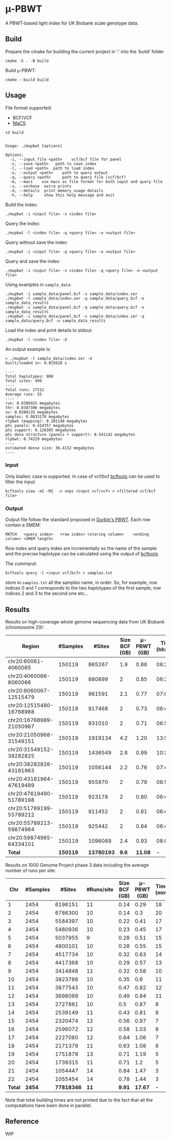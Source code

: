 # μ-PBWT
A PBWT-based light index  for UK Biobank scale genotype data.

## Build
Prepare the cmake for building the current project in ‘.’ into the ‘build’ folder
```
cmake -S . -B build 
```
Build μ-PBWT:
```
cmake --build build
```
## Usage

File format supported:
- BCF/VCF
- [MaCS](https://github.com/gchen98/macs)
```shell
cd build
```
```shell

Usage: ./mupbwt [options]

Options:
  -i, --input_file <path>	 vcf/bcf file for panel
  -s, --save <path>	  path to save index
  -l, --load <path>	 path to load index
  -o, --output <path>	 path to query output
  -q, --query <path>	 path to query file (vcf/bcf)
  -m, --macs	use macs as file format for both input and query file
  -v, --verbose	 extra prints
  -d, --details	 print memory usage details
  -h, --help	 show this help message and exit
```

Build the index:
```shell
./mupbwt -i <input file> -s <index file>
```
Query the index:
```shell
./mupbwt -l <index file> -q <query file> -o <output file> 
```
Query without save the index:
```shell
./mupbwt -i <input file> -q <query file> -o <output file>
```
Query and  save the index:
```shell
./mupbwt -i <input file> -s <index file> -q <query file> -o <output file>
```
Using examples in `sample_data`:
```shell
./mupbwt -i sample_data/panel.bcf -s sample_data/index.ser
./mupbwt -l sample_data/index.ser -q sample_data/query.bcf -o sample_data_results 
./mupbwt -i sample_data/panel.bcf -q sample_data/query.bcf -o sample_data_results
./mupbwt -i sample_data/panel.bcf -s sample_data/index.ser -q sample_data/query.bcf -o sample_data_results
```

Load the index and print details to stdout:
```shell
./mupbwt -l <index file> -d
```
An output example is:
```shell
> ./mupbwt -l sample_data/index.ser -d
built/loaded in: 0.015628 s

----
Total haplotypes: 900
Total sites: 499
----
Total runs: 27512
Average runs: 55
----
run: 0.0386925 megabytes
thr: 0.0387306 megabytes
uv: 0.0380135 megabytes
samples: 0.0833178 megabytes
rlpbwt (mapping): 0.201148 megabytes
phi panels: 0.414757 megabytes
phi support: 0.126385 megabytes
phi data structure (panels + support): 0.541142 megabytes
rlpbwt: 0.74229 megabytes
----
estimated dense size: 36.4132 megabytes
----
```

### Input
Only bialleic case is supported. In case of vcf/bcf [bcftools](https://github.com/samtools/bcftools) can be used to filter the input:
```shell
bcftools view -m2 -M2  -v snps <input vcf/vcf> > <filtered vcf/bcf file>
```
### Output
Output file follow the standard proposed in [Durbin's PBWT](https://github.com/richarddurbin/pbwt). 
Each row contain a SMEM:
```
MATCH   <query index>   <row index> <staring column>    <ending column> <SMEM length>
```
Row index and query index are incrementally so the name of the sample and the precise haplotype can be calculated using the output of [bcftools](https://github.com/samtools/bcftools). 

The command:
```shell
bcftools query -l <input vcf/bcf> > samples.txt
```
store in `samples.txt` all the samples name, in order. So, for example, row indices 0 and 1 corresponds to the two haplotypes of the first sample, row indices 2 and 3 to the second one etc...

## Results
Results on high-coverage whole genome sequencing data from UK Biobank (chromosome 20):

| **Region**              | **#Samples** | **#Sites**   | **Size BCF (GB)** | **μ-PBWT (GB)** | **Time (hh:mm)** | **Memory peak (GB)** |
|-------------------------|--------------|--------------|-------------------|-----------------|------------------|----------------------|
| chr20:60061-4060065     | 150119       | 865267       | 1.9               | 0.88            | 06:25            | 2.27                 |
| chr20:4060066-8060066   | 150119       | 880899       | 2                 | 0.85            | 06:28            | 2.22                 |
| chr20:8060067-12515479  | 150119       | 961591       | 2.1               | 0.77            | 07:04            | 2.05                 |
| chr20:12515480-16768988 | 150119       | 917468       | 2                 | 0.73            | 06:47            | 1.97                 |
| chr20:16768989-21050967 | 150119       | 931010       | 2                 | 0.71            | 06:53            | 1.92                 |
| chr20:21050968-31549151 | 150119       | 1919134      | 4.2               | 1.20            | 13:54            | 3.06                 |
| chr20:31549152-38282825 | 150119       | 1436549      | 2.8               | 0.99            | 10:25            | 2.63                 |
| chr20:38282826-43181963 | 150119       | 1056144      | 2.2               | 0.76            | 07:42            | 2.06                 |
| chr20:43181964-47619489 | 150119       | 955970       | 2                 | 0.79            | 06:56            | 2.09                 |
| chr20:47619490-51789198 | 150119       | 923178       | 2                 | 0.80            | 06:44            | 2.12                 |
| chr20:51789199-55789212 | 150119       | 911452       | 2                 | 0.81            | 06:45            | 2.13                 |
| chr20:55789213-59874964 | 150119       | 925442       | 2                 | 0.84            | 06:49            | 2.20                 |
| chr20:59874965-64334101 | 150119       | 1096089      | 2.4               | 0.93            | 08:00            | 2.42                 |
| **Total**               | **150119**   | **13780193** | **9.6**           | **11.08**       | **-**            | **29.15**            |

Results on 1000 Genome Project phase 3 data including the average number of runs per site:

| Chr       | #Samples | #Sites       | #Runs/site | Size BCF (GB) | μ-PBWT (GB) | Time (mm)   | Memory peak (GB) |
|-----------|----------|--------------|------------|---------------|-------------|-------------|------------------|
| 1         | 2454     | 6196151      | 11         | 0.14          | 0.29        | 18          | 4.59             |
| 2         | 2454     | 6786300      | 10         | 0.14          | 0.3         | 20          | 4.77             |
| 3         | 2454     | 5584397      | 10         | 0.22          | 0.41        | 17          | 4.24             |
| 4         | 2454     | 5480936      | 10         | 0.23          | 0.45        | 17          | 4.28             |
| 5         | 2454     | 5037955      | 9          | 0.28          | 0.51        | 15          | 4.22             |
| 6         | 2454     | 4800101      | 10         | 0.28          | 0.55        | 15          | 4.28             |
| 7         | 2454     | 4517734      | 10         | 0.32          | 0.63        | 14          | 4.34             |
| 8         | 2454     | 4417368      | 10         | 0.29          | 0.57        | 13          | 4.31             |
| 9         | 2454     | 3414848      | 11         | 0.32          | 0.58        | 10          | 2.54             |
| 10        | 2454     | 3823786      | 10         | 0.35          | 0.6         | 11          | 2.77             |
| 11        | 2454     | 3877543      | 10         | 0.47          | 0.82        | 12          | 2.71             |
| 12        | 2454     | 3698099      | 10         | 0.49          | 0.84        | 11          | 2.63             |
| 13        | 2454     | 2727881      | 10         | 0.5           | 0.87        | 8           | 2.14             |
| 14        | 2454     | 2539149      | 11         | 0.43          | 0.81        | 8           | 2.18             |
| 15        | 2454     | 2320474      | 12         | 0.56          | 0.97        | 7           | 2.30             |
| 16        | 2454     | 2596072      | 12         | 0.58          | 1.03        | 8           | 2.28             |
| 17        | 2454     | 2227080      | 12         | 0.64          | 1.06        | 7           | 2.32             |
| 18        | 2454     | 2171378      | 11         | 0.63          | 1.08        | 6           | 2.23             |
| 19        | 2454     | 1751878      | 13         | 0.71          | 1.19        | 5           | 1.43             |
| 20        | 2454     | 1739315      | 11         | 0.71          | 1.2         | 5           | 1.31             |
| 21        | 2454     | 1054447      | 14         | 0.84          | 1.47        | 3           | 1.26             |
| 22        | 2454     | 1055454      | 14         | 0.78          | 1.44        | 3           | 1.24             |
| **Total** | **2454** | **77818346** | **11**     | **9.91**      | **17.67**   | **-**       | **64.34**        |

Note that total building times are not printed due to the fact that all the computations have been done in parallel.

## Reference
WIP
